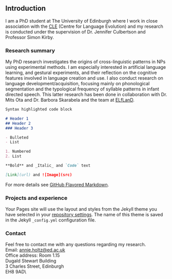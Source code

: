## Introduction

I am a PhD student at The University of Edinburgh where I work in close association with the [CLE](http://www.lel.ed.ac.uk/cle/) (Centre for Language Evolution) and my research is conducted under the supervision of Dr. Jennifer Culbertson and Professor Simon Kirby.



### Research summary

My PhD research investigates the origins of cross-linguistic patterns in NPs using experimental methods. I am especially interested in artificial language learning, and gestural experiments, and their reflection on the cognitive features involved in language creation and use. I also conduct research on language development/acquisition, focusing mainly on phonological segmentation and the typological frequency of syllable patterns in infant directed speech. This latter research has been done in collaboration with Dr. Mits Ota and Dr. Barbora Skarabela and the team at [ELfLanD](https://www.elfland.ppls.ed.ac.uk/).

```markdown
Syntax highlighted code block

# Header 1
## Header 2
### Header 3

- Bulleted
- List

1. Numbered
2. List

**Bold** and _Italic_ and `Code` text

[Link](url) and ![Image](src)
```

For more details see [GitHub Flavored Markdown](https://guides.github.com/features/mastering-markdown/).

### Projects and experience

Your Pages site will use the layout and styles from the Jekyll theme you have selected in your [repository settings](https://github.com/annieholtz/annieholtz/settings). The name of this theme is saved in the Jekyll `_config.yml` configuration file.

### Contact
Feel free to contact me with any questions regarding my research.\
Email: annie.holtz@ed.ac.uk\
Office address:   Room 1.15\
                  Dugald Stewart Building\
                  3 Charles Street, Edinburgh\
                  EH8 9AD\
